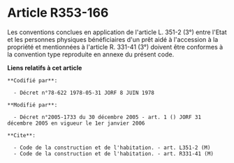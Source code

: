 # Article R353-166

Les conventions conclues en application de l'article L. 351-2 (3°) entre l'Etat et les personnes physiques bénéficiaires d'un
prêt aidé à l'accession à la propriété et mentionnées à l'article R. 331-41 (3°) doivent être conformes à la convention type
reproduite en annexe du présent code.

**Liens relatifs à cet article**

	**Codifié par**:

	  - Décret n°78-622 1978-05-31 JORF 8 JUIN 1978

	**Modifié par**:

	  - Décret n°2005-1733 du 30 décembre 2005 - art. 1 () JORF 31 décembre 2005 en vigueur le 1er janvier 2006

	**Cite**:

	  - Code de la construction et de l'habitation. - art. L351-2 (M)
	  - Code de la construction et de l'habitation. - art. R331-41 (M)
